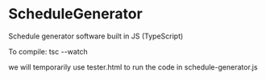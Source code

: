 # ScheduleGenerator
Schedule generator software built in JS (TypeScript)

To compile:
tsc --watch

we will temporarily use tester.html to run the code in schedule-generator.js
